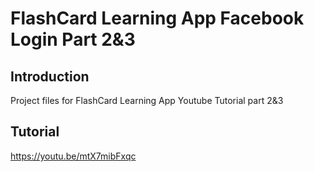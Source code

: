 # FlashCard Learning App Facebook Login Part 2&3

## Introduction
Project files for FlashCard Learning App Youtube Tutorial part 2&3


## Tutorial
https://youtu.be/mtX7mibFxqc

